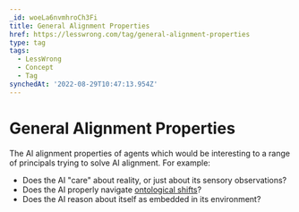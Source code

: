 ```yaml
---
_id: woeLa6nvmhroCh3Fi
title: General Alignment Properties
href: https://lesswrong.com/tag/general-alignment-properties
type: tag
tags:
  - LessWrong
  - Concept
  - Tag
synchedAt: '2022-08-29T10:47:13.954Z'
---
```

# General Alignment Properties

The AI alignment properties of agents which would be interesting to a range of principals trying to solve AI alignment. For example:

*   Does the AI "care" about reality, or just about its sensory observations?
*   Does the AI properly navigate [ontological shifts](https://arbital.com/p/ontology_identification/)?
*   Does the AI reason about itself as embedded in its environment?